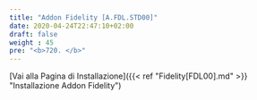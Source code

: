 ```yaml
---
title: "Addon Fidelity [A.FDL.STD00]"
date: 2020-04-24T22:47:10+02:00
draft: false
weight : 45
pre: "<b>720. </b>"
---
```


[Vai alla Pagina di Installazione]({{< ref "Fidelity[FDL00].md" >}} "Installazione Addon Fidelity")
